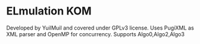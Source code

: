 # ELmulation KOM
 Developed by YuilMuil and covered under GPLv3 license.
 Uses PugiXML as XML parser and OpenMP for concurrency.
 Supports Algo0,Algo2,Algo3
